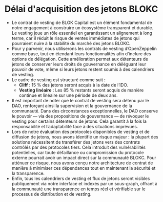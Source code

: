 # Délai d'acquisition des jetons BLOKC
- Le contrat de vesting de BLOK Capital est un élément fondamental de notre engagement à construire un écosystème transparent et durable. Le vesting joue un rôle essentiel en garantissant un alignement à long terme, car il réduit le risque de ventes immédiates de jetons qui pourraient nuire à la stabilité du marché des jetons BLOKC.
- Pour y parvenir, nous utiliserons les contrats de vesting d’OpenZeppelin comme base, tout en étendant leurs fonctionnalités afin d’inclure des options de délégation. Cette amélioration permet aux détenteurs de jetons de conserver leurs droits de gouvernance en déléguant leur pouvoir de vote, même si leurs jetons restent soumis à des calendriers de vesting.
- Le cadre de vesting est structuré comme suit :
  - **Cliff** : 15 % des jetons seront acquis à la date de l’IDO.
  - **Vesting linéaire** : Les 85 % restants seront acquis de manière continue et linéaire sur une période de deux ans.
- Il est important de noter que le contrat de vesting sera détenu par le DAO, renforçant ainsi la supervision et la gouvernance de la communauté. Dans des circonstances exceptionnelles, le DAO conserve le pouvoir — via des propositions de gouvernance — de révoquer le vesting pour certains détenteurs de jetons. Cela garantit à la fois la responsabilité et l’adaptabilité face à des situations imprévues.
- Lors de notre évaluation des protocoles disponibles de vesting et de diffusion de jetons, nous avons identifié un risque majeur : la plupart des solutions nécessitent de transférer des jetons vers des contrats contrôlés par des protocoles tiers. Cela introduit des vulnérabilités potentielles, car toute défaillance ou compromission du protocole externe pourrait avoir un impact direct sur la communauté BLOKC. Pour atténuer ce risque, nous avons conçu notre architecture de contrat de manière à minimiser ces dépendances tout en maintenant la sécurité et la transparence.
- Enfin, tous les calendriers de vesting et flux de jetons seront visibles publiquement via notre interface et indexés par un sous-graph, offrant à la communauté une transparence en temps réel et vérifiable sur le processus de distribution et de vesting.

